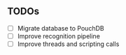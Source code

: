 ## TODOs
- [ ] Migrate database to PouchDB
- [ ] Improve recognition pipeline
- [ ] Improve threads and scripting calls